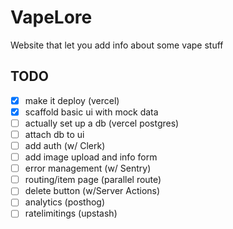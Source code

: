 # VapeLore

Website that let you add info about some vape stuff

## TODO

- [x] make it deploy (vercel)
- [x] scaffold basic ui with mock data
- [ ] actually set up a db (vercel postgres)
- [ ] attach db to ui
- [ ] add auth (w/ Clerk)
- [ ] add image upload and info form
- [ ] error management (w/ Sentry)
- [ ] routing/item page (parallel route)
- [ ] delete button (w/Server Actions)
- [ ] analytics (posthog)
- [ ] ratelimitings (upstash)
